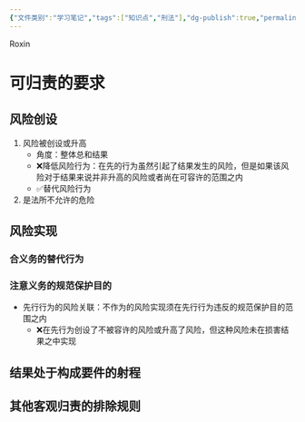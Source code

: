 ```yaml
---
{"文件类别":"学习笔记","tags":["知识点","刑法"],"dg-publish":true,"permalink":"/学习笔记studyup/刑总/客观归责理论/","dgPassFrontmatter":true,"created":"2024-11-26T13:59:40.479+08:00","updated":"2024-11-26T21:14:37.547+08:00"}
---
```


Roxin
# 可归责的要求
## 风险创设
1. 风险被创设或升高
	- 角度：整体总和结果
	- ❌降低风险行为：在先的行为虽然引起了结果发生的风险，但是如果该风险对于结果来说并非升高的风险或者尚在可容许的范围之内
	- ✅替代风险行为
2. 是法所不允许的危险
## 风险实现
### 合义务的替代行为
### 注意义务的规范保护目的
- 先行行为的风险关联：不作为的风险实现须在先行行为违反的规范保护目的范围之内
	- ❌在先行为创设了不被容许的风险或升高了风险，但这种风险未在损害结果之中实现
## 结果处于构成要件的射程
## 其他客观归责的排除规则